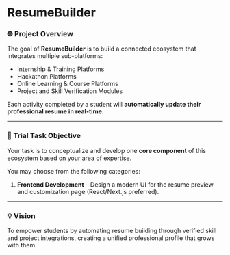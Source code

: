 # ResumeBuilder

### 🌐 Project Overview
The goal of **ResumeBuilder** is to build a connected ecosystem that integrates multiple sub-platforms:

- Internship & Training Platforms  
- Hackathon Platforms  
- Online Learning & Course Platforms  
- Project and Skill Verification Modules  

Each activity completed by a student will **automatically update their professional resume in real-time**.

---

### 🎯 Trial Task Objective
Your task is to conceptualize and develop one **core component** of this ecosystem based on your area of expertise.

You may choose from the following categories:

1. **Frontend Development** – Design a modern UI for the resume preview and customization page (React/Next.js preferred).

---

### 💡 Vision
To empower students by automating resume building through verified skill and project integrations, creating a unified professional profile that grows with them.

